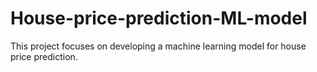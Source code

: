 # House-price-prediction-ML-model
This project focuses on developing a machine learning model for house price prediction. 
